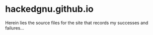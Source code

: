 # hackedgnu.github.io
Herein lies the source files for the site that records my successes and failures...
